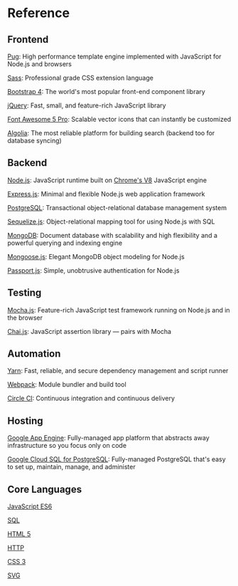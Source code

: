 # Reference

## Frontend
[Pug](https://pugjs.org/api/getting-started.html): High performance template engine implemented with JavaScript for Node.js and browsers

[Sass](http://sass-lang.com/guide): Professional grade CSS extension language

[Bootstrap 4](https://getbootstrap.com/docs/4.0/layout/overview): The world's most popular front-end component library

[jQuery](https://api.jquery.com): Fast, small, and feature-rich JavaScript library

[Font Awesome 5 Pro](http://fontawesome.io/icons): Scalable vector icons that can instantly be customized

[Algolia](https://www.algolia.com/doc): The most reliable platform for building search (backend too for database syncing)

## Backend
[Node.js](https://nodejs.org/api): JavaScript runtime built on [Chrome's V8](https://developers.google.com/v8/) JavaScript engine

[Express.js](https://expressjs.com/en/4x/api.html): Minimal and flexible Node.js web application framework

[PostgreSQL](https://www.postgresql.org/): Transactional object-relational database management system

[Sequelize.js](http://docs.sequelizejs.com): Object-relational mapping tool for using Node.js with SQL

[MongoDB](https://docs.mongodb.com/manual): Document database with scalability and high flexibility and a powerful querying and indexing engine

[Mongoose.js](http://mongoosejs.com/docs/guide.html): Elegant MongoDB object modeling for Node.js

[Passport.js](http://passportjs.org/): Simple, unobtrusive authentication for Node.js

## Testing
[Mocha.js](https://mochajs.org): Feature-rich JavaScript test framework running on Node.js and in the browser

[Chai.js](http://chaijs.com): JavaScript assertion library — pairs with Mocha

## Automation
[Yarn](https://yarnpkg.com/en): Fast, reliable, and secure dependency management and script runner

[Webpack](https://webpack.github.io): Module bundler and build tool

[Circle CI](https://circleci.com): Continuous integration and continuous delivery

## Hosting
[Google App Engine](https://console.cloud.google.com): Fully-managed app platform that abstracts away infrastructure so you focus only on code

[Google Cloud SQL for PostgreSQL](https://cloud.google.com/sql/docs/postgres): Fully-managed PostgreSQL that's easy to set up, maintain, manage, and administer


## Core Languages
[JavaScript ES6](https://developer.mozilla.org/en-US/docs/Web/JavaScript/Reference)

[SQL](https://www.w3schools.com/sql/sql_quickref.asp)

[HTML 5](https://developer.mozilla.org/en-US/docs/Web/HTML/Reference)

[HTTP](https://developer.mozilla.org/en-US/docs/Web/HTTP)

[CSS 3](https://developer.mozilla.org/en-US/docs/Web/CSS/Reference)

[SVG](https://developer.mozilla.org/en-US/docs/Web/SVG)
